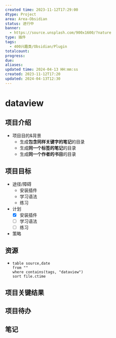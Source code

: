 ```yaml
---
created time: 2023-11-12T17:29:00
dtype: Project
area: Area-Obsidian
status: 进行中
banner:
  - https://source.unsplash.com/900x1600/?nature
type: 插件
tags:
  - 400兴趣类/Obsidian/Plugin
totalcount: 
progress: 
due: 
aliases: 
updated time: 2024-04-13 HH:mm:ss
created: 2023-11-12T17:20
updated: 2024-04-13T12:30
---
```


# dataview

## 项目介绍
- 项目目的&背景
    - 生成**包含同样关键字的笔记**的目录
    - 生成**同一个标签的笔记**的目录
    - 生成**同一个作者的书目**的目录

## 项目目标
- 途径/障碍
    - 安装插件
    - 学习语法
    - 练习
- 计划
    - [x] 安装插件
    - [ ] 学习语法
    - [ ] 练习
- 策略

## 资源

-
  ```dataview
  table source,date
  from ""   
  where contains(tags, "dataview")
  sort file.ctime
  ```


## 项目关键结果

## 项目待办

## 笔记